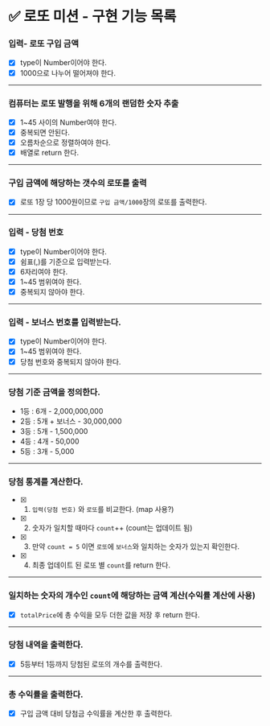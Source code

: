 # ✅ 로또 미션 - 구현 기능 목록

### 입력- 로또 구입 금액

- [x] type이 Number이어야 한다.
- [x] 1000으로 나누어 떨어져야 한다.

---

### 컴퓨터는 로또 발행을 위해 6개의 랜덤한 숫자 추출

- [x] 1~45 사이의 Number여야 한다.
- [x] 중복되면 안된다.
- [x] 오름차순으로 정렬하여야 한다.
- [x] 배열로 return 한다.

---

### 구입 금액에 해당하는 갯수의 로또를 출력

- [x] 로또 1장 당 1000원이므로 `구입 금액/1000`장의 로또를 출력한다.

---

### 입력 - 당첨 번호

- [x] type이 Number이어야 한다.
- [x] 쉼표(,)를 기준으로 입력받는다.
- [x] 6자리여야 한다.
- [x] 1~45 범위여야 한다.
- [x] 중복되지 않아야 한다.

---

### 입력 - 보너스 번호를 입력받는다.

- [x] type이 Number이어야 한다.
- [x] 1~45 범위여야 한다.
- [x] 당첨 번호와 중복되지 않아야 한다.

---

### 당첨 기준 금액을 정의한다.

- 1등 : 6개 - 2,000,000,000
- 2등 : 5개 + 보너스 - 30,000,000
- 3등 : 5개 - 1,500,000
- 4등 : 4개 - 50,000
- 5등 : 3개 - 5,000

---

### 당첨 통계를 계산한다.

- [x] 1. `입력(당첨 번호)` 와 `로또`를 비교한다. (map 사용?)
- [x] 2. 숫자가 일치할 때마다 `count`++ (count는 업데이트 됨)
- [x] 3. 만약 `count = 5` 이면 `로또`에 `보너스`와 일치하는 숫자가 있는지 확인한다.
- [x] 4. 최종 업데이트 된 로또 별 `count`를 return 한다.

---

### 일치하는 숫자의 개수인 `count`에 해당하는 금액 계산(수익률 계산에 사용)

- [x] `totalPrice`에 총 수익을 모두 더한 값을 저장 후 return 한다.

---

### 당첨 내역을 출력한다.

- [x] 5등부터 1등까지 당첨된 로또의 개수를 출력한다.

---

### 총 수익률을 출력한다.

- [x] 구입 금액 대비 당첨금 수익률을 계산한 후 출력한다.
